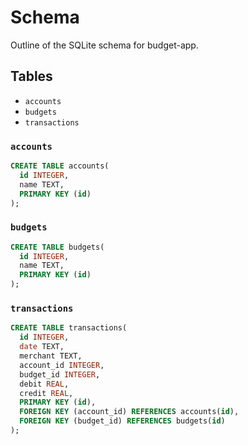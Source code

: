 # Schema

Outline of the SQLite schema for budget-app.

## Tables

- `accounts`
- `budgets`
- `transactions`

### `accounts`

```sql
CREATE TABLE accounts(
  id INTEGER,
  name TEXT,
  PRIMARY KEY (id)
);
```

### `budgets`

```sql
CREATE TABLE budgets(
  id INTEGER,
  name TEXT,
  PRIMARY KEY (id)
);
```

### `transactions`

```sql
CREATE TABLE transactions(
  id INTEGER,
  date TEXT,
  merchant TEXT,
  account_id INTEGER,
  budget_id INTEGER,
  debit REAL,
  credit REAL,
  PRIMARY KEY (id),
  FOREIGN KEY (account_id) REFERENCES accounts(id),
  FOREIGN KEY (budget_id) REFERENCES budgets(id)
);
```
